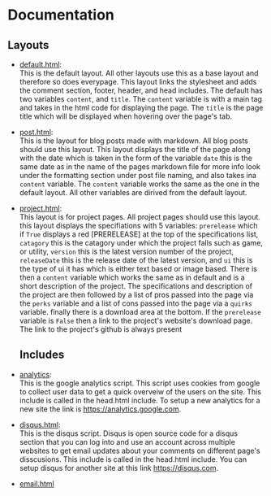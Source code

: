 # Documentation

## Layouts
* [default.html](https://github.com/Geeko/geeko.github.io/blob/master/_layouts/default.html):<br>
  This is the default layout. All other layouts use this as a base layout and therefore so does everypage. This layout links
  the stylesheet and adds the comment section, footer, header, and head includes. The default has two variables `content`, and
  `title`. The `content` variable is with a main tag and takes in the html code for displaying the page. The `title` is the 
  page title which will be displayed when hovering over the page's tab.
  
* [post.html](https://github.com/Geeko/geeko.github.io/blob/master/_layouts/post.html):<br>
  This is the layout for blog posts made with markdown. All blog posts should use this layout. This layout displays the title
  of the page along with the date which is taken in the form of the variable `date` this is the same date as in the name of 
  the pages markdown file for more info look under the formatting section under post file naming, and also takes ina `content` 
  variable. The `content` variable works the same as the one in the default layout. All other variables are dirived from the default layout.
  
* [project.html](https://github.com/Geeko/geeko.github.io/blob/master/_layouts/project.html):<br>
  This layout is for project pages. All project pages should use this layout. this layout displays the specifiations with 5 
  variables: `prerelease` which if `True` displays a red \[PRERELEASE] at the top of the specifications 
  list, `catagory` this is the catagory under which the project falls such as game, or utility, `version` this is the latest 
  version number of the project, `releaseDate` this is the release date of the latest version, and `ui` this is the type of ui 
  it has which is either text based or image based. There is then a `content` variable which works the same as in default and 
  is a short description of the project. The specifications and description of the project are then followed by a list of pros 
  passed into the page via the `perks` variable and a list of cons passed into the page via a `quirks` variable. finally there 
  is a download area at the bottom. If the `prerelease` variable is `False` then a link to the project's website's download 
  page. The link to the project's github is always present
  
  ## Includes
* [analytics](https://github.com/Geeko/geeko.github.io/blob/master/_includes/analytics.html):<br>
  This is the google analytics script. This script uses cookies from google to collect user data to get a quick overveiw of the
  users on the site. This include is called in the head.html include. To setup a new analytics for a new site the link is 
  https://analytics.google.com. 

* [disqus.html](https://github.com/Geeko/geeko.github.io/blob/master/_includes/disqus.html):<br>
  This is the disqus script. Disqus is open source code for a disqus section that you can log into and use an account across 
  multiple websites to get email updates about your comments on different page's disscusions. This include is called in the 
  head.html include. You can setup disqus for another site at this link https://disqus.com.
  
* [email.html](https://github.com/Geeko/geeko.github.io/blob/master/_includes/email.html)
